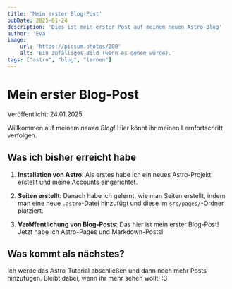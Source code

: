 ```yaml
---
title: 'Mein erster Blog-Post'
pubDate: 2025-01-24
description: 'Dies ist mein erster Post auf meinem neuen Astro-Blog'
author: 'Eva'
image:
    url: 'https://picsum.photos/200'
    alt: 'Ein zufälliges Bild (wenn es gehen würde).'
tags: ["astro", "blog", "lernen"]
---
```

# Mein erster Blog-Post

Veröffentlicht: 24.01.2025

Willkommen auf meinem _neuen Blog_! Hier könnt ihr meinen Lernfortschritt verfolgen.

## Was ich bisher erreicht habe

1. **Installation von Astro**: Als erstes habe ich ein neues Astro-Projekt erstellt und meine Accounts eingerichtet.

2. **Seiten erstellt**: Danach habe ich gelernt, wie man Seiten erstellt, indem man eine neue `.astro`-Datei hinzufügt und diese im `src/pages/`-Ordner platziert.

3. **Veröffentlichung von Blog-Posts**: Das hier ist mein erster Blog-Post! Jetzt habe ich Astro-Pages und Markdown-Posts!

## Was kommt als nächstes?

Ich werde das Astro-Tutorial abschließen und dann noch mehr Posts hinzufügen. Bleibt dabei, wenn ihr mehr sehen wollt! :3

